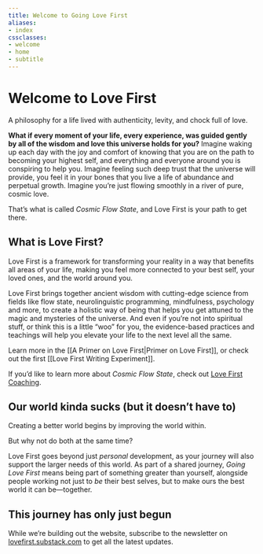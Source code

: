 ```yaml
---
title: Welcome to Going Love First
aliases: 
- index
cssclasses: 
- welcome
- home
- subtitle
---
```


# Welcome to Love First

 A philosophy for a life lived with authenticity, levity, and chock full of love.

**What if every moment of your life, every experience, was guided gently by all of the wisdom and love this universe holds for you?** Imagine waking up each day with the joy and comfort of knowing that you are on the path to becoming your highest self, and everything and everyone around you is conspiring to help you. Imagine feeling such deep trust that the universe will provide, you feel it in your bones that you live a life of abundance and perpetual growth. Imagine you’re just flowing smoothly in a river of pure, cosmic love.

That’s what is called *Cosmic Flow State*, and Love First is your path to get there.

## What is Love First?

<nobr>Love First</nobr> is a framework for transforming your reality in a way that benefits all areas of your life, making you feel more connected to your best self, your loved ones, and the world around you. 

Love First brings together ancient wisdom with cutting-edge science from fields like flow state, neurolinguistic programming, mindfulness, psychology and more, to create a holistic way of being that helps you get attuned to the magic and mysteries of the universe. And even if you’re not into spiritual stuff, or think this is a little “woo” for you, the evidence-based practices and teachings will help you elevate your life to the next level all the same.

Learn more in the [[A Primer on Love First|Primer on Love First]], or check out the first [[Love First Writing Experiment]].

If you’d like to learn more about *Cosmic Flow State*, check out [Love First Coaching](https://lovefirstcoaching.com/).

## Our world kinda sucks (but it doesn’t have to)

Creating a better world begins by improving the world within.

But why not do both at the same time?

Love First goes beyond just *personal* development, as your journey will also support the larger needs of this world. As part of a shared journey, _Going Love First_ means being part of something greater than yourself, alongside people working not just to *be* their best selves, but to make ours the best world it can be—together.

## This journey has only just begun

While we’re building out the website, subscribe to the newsletter on [lovefirst.substack.com](https://lovefirst.substack.com/) to get all the latest updates.

